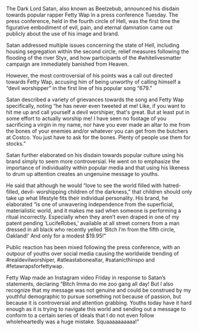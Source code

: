 The Dark Lord Satan, also known as Beelzebub, announced his disdain towards popular rapper Fetty Wap in a press conference Tuesday. The press conference, held in the fourth circle of Hell, was the first time the figurative embodiment of evil, pain, and eternal damnation came out publicly about the use of his image and brand.

Satan addressed multiple issues concerning the state of Hell, including housing segregation within the second circle, relief measures following the flooding of the river Styx, and how participants of the #whitelivesmatter campaign are immediately banished from Heaven.

However, the most controversial of his points was a call out directed towards Fetty Wap, accusing him of being unworthy of calling himself a “devil worshipper” in the first line of his popular song “679.”

Satan described a variety of grievances towards the song and Fetty Wap specifically, noting “he has never even tweeted at me! Like, if you want to hit me up and call yourself a devil worshiper, that's great. But at least put in some effort to actually worship me! I have seen no footage of you sacrificing a virgin in my name, nor have you ever made an altar to me from the bones of your enemies and/or whatever you can get from the butchers at Costco. You just have to ask for the bones. Plenty of people use them for stocks.”

Satan further elaborated on his disdain towards popular culture using his brand simply to seem more controversial. He went on to emphasize the importance of individuality within popular media and that using his likeness to drum up attention creates an ungenuine message to youths.

He said that although he would “love to see the world filled with hatred-filled, devil- worshipping children of the darkness,” that children should only take up what lifestyle fits their individual personality. His brand, he elaborated “is one of unwavering independence from the superficial, materialistic world, and it makes me sad when someone is performing a ritual incorrectly. Especially when they aren’t even draped in one of my patent pending ‘LucifeRobes,’ available at all street corners from a man dressed in all black who recently yelled ‘Bitch I’m from the fifth circle, Oakland!’ And only for a modest $19.95!”

Public reaction has been mixed following the press conference, with an outpour of youths over social media causing the worldwide trending of #realdevilworshiper, #atleastabonealtar, #satanicthinspo and #fetawrapsforfettywap.

Fetty Wap made an Instagram video Friday in response to Satan’s statements, declaring “Bitch Imma do me zoo gang all day! But I also recognize that my message was not genuine and could be construed by my youthful demographic to pursue something not because of passion, but because it is controversial and attention grabbing. Youths today have it hard enough as it is trying to navigate this world and sending out a message to conform to a certain series of ideals that I do not even follow wholeheartedly was a huge mistake. Squaaaaaaaaaa!”
